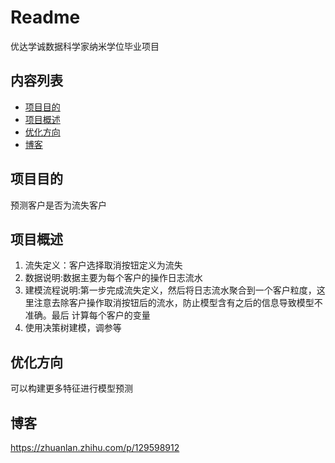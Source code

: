 # Readme


优达学诚数据科学家纳米学位毕业项目


## 内容列表

- [项目目的](#项目目的)
- [项目概述](#项目概述)
- [优化方向](#优化方向)
- [博客](#博客)


## 项目目的
预测客户是否为流失客户

## 项目概述

1. 流失定义：客户选择取消按钮定义为流失 
2. 数据说明:数据主要为每个客户的操作日志流水 
3. 建模流程说明:第一步完成流失定义，然后将日志流水聚合到一个客户粒度，这里注意去除客户操作取消按钮后的流水，防止模型含有之后的信息导致模型不准确。最后 计算每个客户的变量 
4. 使用决策树建模，调参等

## 优化方向

可以构建更多特征进行模型预测

## 博客

 https://zhuanlan.zhihu.com/p/129598912


